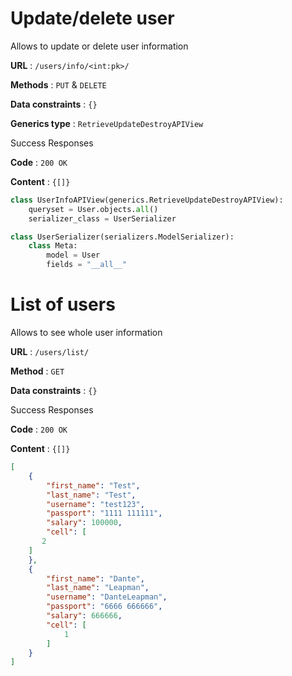 # Update/delete user

Allows to update or delete user information

**URL** : `/users/info/<int:pk>/`

**Methods** : `PUT` & `DELETE`

**Data constraints** : `{}`

**Generics type** : `RetrieveUpdateDestroyAPIView`

Success Responses

**Code** : `200 OK`

**Content** : `{[]}`

```python
class UserInfoAPIView(generics.RetrieveUpdateDestroyAPIView):
    queryset = User.objects.all()
    serializer_class = UserSerializer
```

```python
class UserSerializer(serializers.ModelSerializer):
    class Meta:
        model = User
        fields = "__all__"
```


# List of users

Allows to see whole user information

**URL** : `/users/list/`

**Method** : `GET`

**Data constraints** : `{}`

Success Responses

**Code** : `200 OK`

**Content** : `{[]}`

```json
[
    {
        "first_name": "Test",
        "last_name": "Test",
        "username": "test123",
        "passport": "1111 111111",
        "salary": 100000,
        "cell": [
	   2
	]
    },
    {
        "first_name": "Dante",
        "last_name": "Leapman",
        "username": "DanteLeapman",
        "passport": "6666 666666",
        "salary": 666666,
        "cell": [
            1
        ]
    }
]
```
